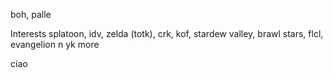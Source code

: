 boh, palle

Interests splatoon, idv, zelda (totk), crk, kof, stardew valley, brawl stars, flcl, evangelion n yk more

ciao




